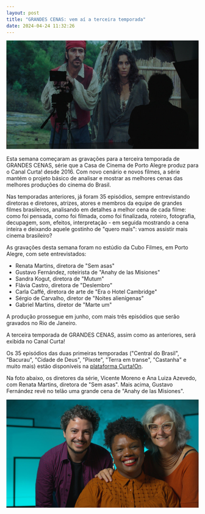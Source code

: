 ```yaml
---
layout: post
title: "GRANDES CENAS: vem aí a terceira temporada"
date: 2024-04-24 11:32:26
---
```

![](/uploads/grcenas3-a.jpg)

Esta semana começaram as gravações para a terceira temporada de GRANDES CENAS, série que a Casa de Cinema de Porto Alegre produz para o Canal Curta! desde 2016. Com novo cenário e novos filmes, a série mantém o projeto básico de analisar e mostrar as melhores cenas das melhores produções do cinema do Brasil.

Nas temporadas anteriores, já foram 35 episódios, sempre entrevistando diretoras e diretores, atrizes, atores e membros da equipe de grandes filmes brasileiros, analisando em detalhes a melhor cena de cada filme: como foi pensada, como foi filmada, como foi finalizada, roteiro, fotografia, decupagem, som, efeitos, interpretação - em seguida mostrando a cena inteira e deixando aquele gostinho de "quero mais": vamos assistir mais cinema brasileiro?

As gravações desta semana foram no estúdio da Cubo Filmes, em Porto Alegre, com sete entrevistados:

* Renata Martins, diretora de "Sem asas"
* Gustavo Fernández, roteirista de "Anahy de las Misiones"
* Sandra Kogut, diretora de "Mutum"
* Flávia Castro, diretora de "Deslembro"
* Carla Caffé, diretora de arte de "Era o Hotel Cambridge"
* Sérgio de Carvalho, diretor de "Noites alienígenas"
* Gabriel Martins, diretor de "Marte um"

A produção prossegue em junho, com mais três episódios que serão gravados no Rio de Janeiro.

A terceira temporada de GRANDES CENAS, assim como as anteriores, será exibida no Canal Curta!

Os 35 episódios das duas primeiras temporadas ("Central do Brasil", "Bacurau", "Cidade de Deus", "Pixote", "Terra em transe", "Castanha" e muito mais) estão disponíveis na [plataforma Curta!On](https://www.curtaon.com.br/series/grandes-cenas).

Na foto abaixo, os diretores da série, Vicente Moreno e Ana Luiza Azevedo, com Renata Martins, diretora de "Sem asas". Mais acima, Gustavo Fernández revê no telão uma grande cena de "Anahy de las Misiones".

![](/uploads/grcenas3-b.jpg)